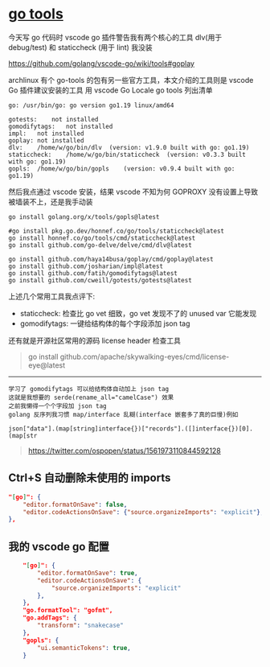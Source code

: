 # [go tools](/2022/08/vscode_go_tools.md)

今天写 go 代码时 vscode go 插件警告我有两个核心的工具 dlv(用于 debug/test) 和 staticcheck (用于 lint) 我没装

<https://github.com/golang/vscode-go/wiki/tools#goplay>

archlinux 有个 go-tools 的包有另一些官方工具，本文介绍的工具则是 vscode Go 插件建议安装的工具 用 vscode Go Locale go tools 列出清单

```
go:	/usr/bin/go: go version go1.19 linux/amd64

gotests:	not installed
gomodifytags:	not installed
impl:	not installed
goplay:	not installed
dlv:	/home/w/go/bin/dlv	(version: v1.9.0 built with go: go1.19)
staticcheck:	/home/w/go/bin/staticcheck	(version: v0.3.3 built with go: go1.19)
gopls:	/home/w/go/bin/gopls	(version: v0.9.4 built with go: go1.19)
```

然后我点通过 vscode 安装，结果 vscode 不知为何 GOPROXY 没有设置上导致被墙装不上，还是我手动装

```
go install golang.org/x/tools/gopls@latest

#go install pkg.go.dev/honnef.co/go/tools/staticcheck@latest
go install honnef.co/go/tools/cmd/staticcheck@latest
go install github.com/go-delve/delve/cmd/dlv@latest

go install github.com/haya14busa/goplay/cmd/goplay@latest
go install github.com/josharian/impl@latest
go install github.com/fatih/gomodifytags@latest
go install github.com/cweill/gotests/gotests@latest
```

上述几个常用工具我点评下:

- staticcheck: 检查比 go vet 细致，go vet 发现不了的 unused var 它能发现
- gomodifytags: 一键给结构体的每个字段添加 json tag

还有就是开源社区常用的源码 license header 检查工具

> go install github.com/apache/skywalking-eyes/cmd/license-eye@latest

---

```
学习了 gomodifytags 可以给结构体自动加上 json tag
这就是我想要的 serde(rename_all="camelCase") 效果
之前我懒得一个个字段加 json tag
golang 反序列我习惯 map/interface 乱糊(interface 嵌套多了真的巨慢)例如

json["data"].(map[string]interface{})["records"].([]interface{})[0].(map[str
```

> https://twitter.com/ospopen/status/1561973110844592128

## Ctrl+S 自动删除未使用的 imports

```json
"[go]": {
    "editor.formatOnSave": false,
    "editor.codeActionsOnSave": {"source.organizeImports": "explicit"},
},
```

## 我的 vscode go 配置

```json
    "[go]": {
        "editor.formatOnSave": true,
        "editor.codeActionsOnSave": {
            "source.organizeImports": "explicit"
        },
    },
    "go.formatTool": "gofmt",
    "go.addTags": {
        "transform": "snakecase"
    },
    "gopls": {
        "ui.semanticTokens": true,
    }
```
